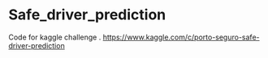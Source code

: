 # Safe_driver_prediction
Code for kaggle challenge . https://www.kaggle.com/c/porto-seguro-safe-driver-prediction
